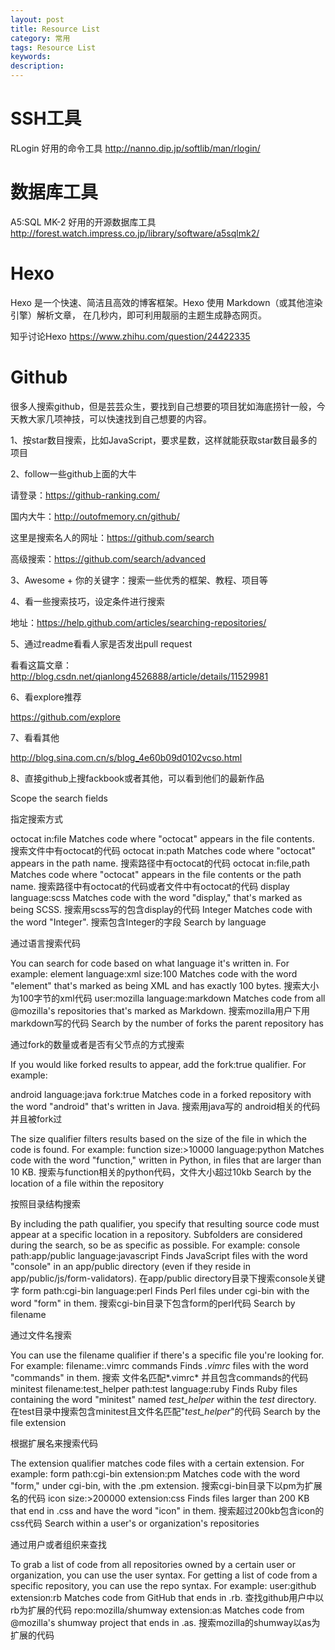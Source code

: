 ```yaml
---
layout: post
title: Resource List
category: 常用
tags: Resource List
keywords: 
description: 
---
```


# SSH工具
RLogin 好用的命令工具
http://nanno.dip.jp/softlib/man/rlogin/

# 数据库工具
A5:SQL MK-2 好用的开源数据库工具
http://forest.watch.impress.co.jp/library/software/a5sqlmk2/


# Hexo
Hexo 是一个快速、简洁且高效的博客框架。Hexo 使用 Markdown（或其他渲染引擎）解析文章，
在几秒内，即可利用靓丽的主题生成静态网页。

知乎讨论Hexo
https://www.zhihu.com/question/24422335

# Github
很多人搜索github，但是芸芸众生，要找到自己想要的项目犹如海底捞针一般，今天教大家几项神技，可以快速找到自己想要的内容。

1、按star数目搜索，比如JavaScript，要求星数，这样就能获取star数目最多的项目

2、follow一些github上面的大牛

请登录：https://github-ranking.com/

国内大牛：http://outofmemory.cn/github/

这里是搜索名人的网址：https://github.com/search

高级搜索：https://github.com/search/advanced

3、Awesome + 你的关键字：搜索一些优秀的框架、教程、项目等

4、看一些搜索技巧，设定条件进行搜索

地址：https://help.github.com/articles/searching-repositories/


5、通过readme看看人家是否发出pull request

看看这篇文章：http://blog.csdn.net/qianlong4526888/article/details/11529981


6、看explore推荐

https://github.com/explore


7、看看其他

http://blog.sina.com.cn/s/blog_4e60b09d0102vcso.html


8、直接github上搜fackbook或者其他，可以看到他们的最新作品


Scope the search fields

指定搜索方式

 
octocat in:file
    Matches code where "octocat" appears in the file contents.
    搜索文件中有octocat的代码
octocat in:path
    Matches code where "octocat" appears in the path name.
    搜索路径中有octocat的代码
octocat in:file,path
    Matches code where "octocat" appears in the file contents or the path name.
    搜索路径中有octocat的代码或者文件中有octocat的代码
display language:scss
    Matches code with the word "display," that's marked as being SCSS.
    搜索用scss写的包含display的代码
Integer
    Matches code with the word "Integer".
    搜索包含Integer的字段
Search by language

通过语言搜索代码

You can search for code based on what language it's written in. For example:
element language:xml size:100
    Matches code with the word "element" that's marked as being XML and has exactly 100 bytes.
    搜索大小为100字节的xml代码
user:mozilla language:markdown
    Matches code from all @mozilla's repositories that's marked as Markdown.
    搜索mozilla用户下用markdown写的代码
Search by the number of forks the parent repository has

通过fork的数量或者是否有父节点的方式搜索

 

If you would like forked results to appear, add the fork:true qualifier. For example:

 
android language:java fork:true
    Matches code in a forked repository with the word "android" that's written in Java.
    搜索用java写的 android相关的代码并且被fork过

The size qualifier filters results based on the size of the file in which the code is found. For example:
function size:>10000 language:python
    Matches code with the word "function," written in Python, in files that are larger than 10 KB.
    搜索与function相关的python代码，文件大小超过10kb
Search by the location of a file within the repository

按照目录结构搜索

By including the path qualifier, you specify that resulting source code must appear at a specific location in a repository. Subfolders are considered during the search, so be as specific as possible. For example:
console path:app/public language:javascript
    Finds JavaScript files with the word "console" in an app/public directory (even if they reside in app/public/js/form-validators).
    在app/public directory目录下搜索console关键字
form path:cgi-bin language:perl
    Finds Perl files under cgi-bin with the word "form" in them.
    搜索cgi-bin目录下包含form的perl代码
Search by filename

通过文件名搜索

You can use the filename qualifier if there's a specific file you're looking for. For example:
filename:.vimrc commands
    Finds *.vimrc* files with the word "commands" in them.
    搜索 文件名匹配*.vimrc* 并且包含commands的代码
minitest filename:test_helper path:test language:ruby
    Finds Ruby files containing the word "minitest" named *test_helper* within the *test* directory.
    在test目录中搜索包含minitest且文件名匹配"*test_helper*"的代码
Search by the file extension

根据扩展名来搜索代码

The extension qualifier matches code files with a certain extension. For example:
form path:cgi-bin extension:pm
    Matches code with the word "form," under cgi-bin, with the .pm extension.
    搜索cgi-bin目录下以pm为扩展名的代码
icon size:>200000 extension:css
    Finds files larger than 200 KB that end in .css and have the word "icon" in them.
    搜索超过200kb包含icon的css代码
Search within a user's or organization's repositories

通过用户或者组织来查找

To grab a list of code from all repositories owned by a certain user or organization, you can use the user syntax. For getting a list of code from a specific repository, you can use the repo syntax. For example:
user:github extension:rb
    Matches code from GitHub that ends in .rb.
    查找github用户中以rb为扩展的代码
repo:mozilla/shumway extension:as
    Matches code from @mozilla's shumway project that ends in .as.
    搜索mozilla的shumway以as为扩展的代码

